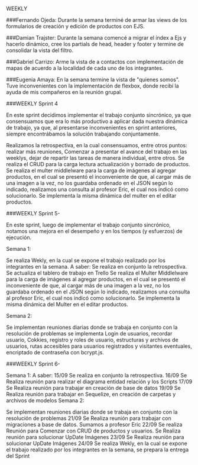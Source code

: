 WEEKLY

###Fernando Ojeda: Durante la semana terminé de armar las views de los formularios de creación y edición de productos con EJS.

###Damian Trajster: Durante la semana comencé a migrar el índex a Ejs y hacerlo dinámico, cree los partials de head, header y footer  y termine de consolidar la vista del filtro.

###Gabriel Carrizo: Arme la vista de a contactos con implementación de mapas de acuerdo a la localidad de cada uno de los integrantes.

###Eugenia Amaya: En la semana termine la vista de "quienes somos". Tuve inconvenientes con la implementación de flexbox, donde recibí la ayuda de mis compañeros en la reunión grupal.


###WEEKLY Sprint 4


En este sprint decidimos implementar el trabajo conjunto sincrónico, ya que consensuamos que era lo más productivo a aplicar dada nuestra dinámica de trabajo, ya que, al presentarse inconvenientes en sprint anteriores, siempre encontrábamos la solución trabajando conjuntamente.

Realizamos la retrospectiva, en la cual consensuamos, entre otros puntos: realizar más reuniones, Comenzar a presentar el avance del trabajo en las weeklys, dejar de repartir las tareas de manera individual, entre otros.
Se realiza el CRUD para la carga lectura actualización y borrado de productos.
Se realiza el multer middlelware para la carga de imágenes al agregar productos, en el cual se presentó el inconveniente de que, al cargar más de una imagen a la vez, no los guardaba ordenado en el JSON según lo indicado, realizamos una consulta al profesor Eric, el cual nos indicó como solucionarlo.
Se implementa la misma dinámica del multer en el editar productos.



###WEEKLY Sprint 5-


En este sprint, luego de implementar el trabajo conjunto sincrónico, notamos una mejora en el desempeño y en los tiempos (y esfuerzos) de ejecución. 

Semana 1:

Se realiza Wekly, en la cual se expone el trabajo realizado por los integrantes en la semana.
A saber:
Se realiza en conjunto la retrospectiva.
Se actualiza el tablero de trabajo en Trello
Se realiza el Multer Middlelware para la carga de imágenes al agregar productos, en el cual se presentó el inconveniente de que, al cargar más de una imagen a la vez, no los guardaba ordenado en el JSON según lo indicado, realizamos una consulta al profesor Eric, el cual nos indicó como solucionarlo.
Se implementa la misma dinámica del Multer en el editar productos.

Semana 2:

Se implementan reuniones diarias donde se trabaja en conjunto con la resolución de problemas
se implementa Login de usuarios, recordar usuario, Cokkies, registro y roles de usuario, estructuras y archivos de usuarios, rutas accesibles para usuarios registrados y visitantes eventuales,
encriptado de contraseña con bcrypt.js.



###WEEKLY Sprint 6-

Semana 1:
A saber:
15/09 Se realiza en conjunto la retrospectiva.
16/09 Se Realiza reunión para realizar el diagrama entidad relación y los Scripts
17/09 Se Realiza reunión para trabajar en creación de base de datos
19/09 Se Realiza reunión para trabajar en Sequelize, en creación de carpetas y archivos de modelos
Semana 2:

Se implementan reuniones diarias donde se trabaja en conjunto con la resolución de problemas
21/09 Se Realiza reunión para trabajar con migraciones a base de datos. Sumamos a profesor Eric 
22/09 Se realiza Reunión para Comenzar con CRUD de productos y usuarios. Se Realiza reunión para solucionar UpDate Imágenes
23/09 Se Realiza reunión para solucionar UpDate Imágenes
24/09 Se realiza Wekly, en la cual se expone el trabajo realizado por los integrantes en la semana, se prepara la entrega del Sprint
